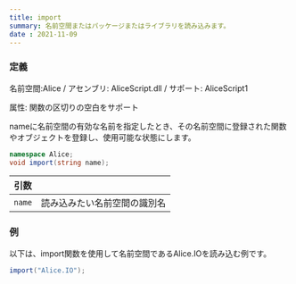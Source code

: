 ```yaml
---
title: import
summary: 名前空間またはパッケージまたはライブラリを読み込みます。
date : 2021-11-09
---
```

### 定義
名前空間:Alice / アセンブリ: AliceScript.dll / サポート: AliceScript1

属性: 関数の区切りの空白をサポート

nameに名前空間の有効な名前を指定したとき、その名前空間に登録された関数やオブジェクトを登録し、使用可能な状態にします。

```cs title="AliceScript"
namespace Alice;
void import(string name);
```

|引数| |
|-|-|
|`name`| 読み込みたい名前空間の識別名|

### 例
以下は、import関数を使用して名前空間であるAlice.IOを読み込む例です。

```cs title="AliceScript"
import("Alice.IO");
```
